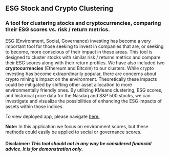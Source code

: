 ## ESG Stock and Crypto Clustering  
 
### A tool for clustering stocks and cryptocurrencies, comparing their ESG scores vs. risk / return metrics.  
 
ESG (Environment, Social, Governance) investing has become a very important tool for those seeking to invest in companies that are, or seeking to become, more conscious of their impact in these areas.  This tool is designed to cluster stocks with similar risk / returns metrics and compare their ESG scores along with their return profiles.  We have also included two **cryptocurrencies** (Ethereum and Bitcoin) to our clusters.  While crypto investing has become extraordinarily popular, there are concerns about crypto mining's impact on the environment.  Theoretically these impacts could be mitigated by shifting other asset allocation to more environmentally friendly ones. By utilizing KMeans clustering, ESG scores, and historical price data for the Nasdaq and S&P 500 stocks, we can investigate and visualize the possibilities of enhancing the ESG impacts of assets within those indices.  

To view deployed app, please navigate [here.](https://share.streamlit.io/sjufan84/esg_clustering/main/streamlit_main.py)

**Note:** In this application we focus on environment scores, but these methods could easily be applied to social or governance scores.




#### Disclaimer:  *This tool should not in any way be considered financial advice.  It is for demonstration only.*
                
             
